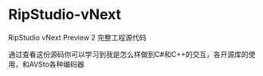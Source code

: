 # RipStudio-vNext
RipStudio vNext Preview 2 完整工程源代码


通过查看这份源码你可以学习到我是怎么样做到C#和C++的交互，各开源库的使用，和AVSto各种编码器



